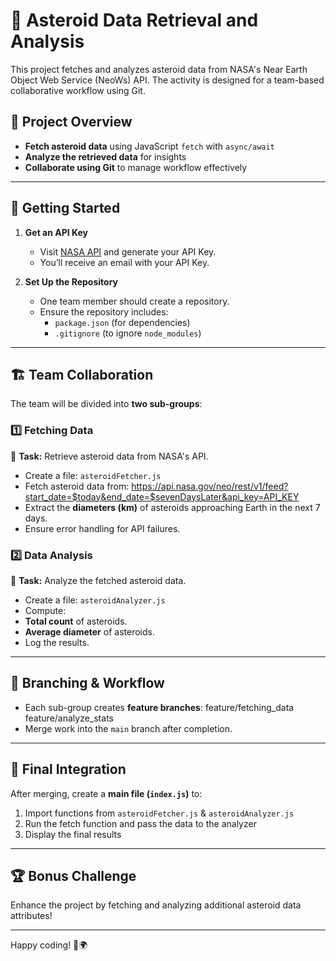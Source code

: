 # 🚀 Asteroid Data Retrieval and Analysis

This project fetches and analyzes asteroid data from NASA's Near Earth Object Web Service (NeoWs) API. The activity is designed for a team-based collaborative workflow using Git.

## 📌 Project Overview

- **Fetch asteroid data** using JavaScript `fetch` with `async/await`
- **Analyze the retrieved data** for insights
- **Collaborate using Git** to manage workflow effectively

---

## 🔑 Getting Started

1. **Get an API Key**  
   - Visit [NASA API](https://api.nasa.gov/) and generate your API Key.
   - You’ll receive an email with your API Key.

2. **Set Up the Repository**  
   - One team member should create a repository.
   - Ensure the repository includes:
     - `package.json` (for dependencies)
     - `.gitignore` (to ignore `node_modules`)

---

## 🏗️ Team Collaboration

The team will be divided into **two sub-groups**:

### 1️⃣ Fetching Data  
📌 **Task:** Retrieve asteroid data from NASA's API.

- Create a file: `asteroidFetcher.js`
- Fetch asteroid data from:
https://api.nasa.gov/neo/rest/v1/feed?start_date=$today&end_date=$sevenDaysLater&api_key=API_KEY
- Extract the **diameters (km)** of asteroids approaching Earth in the next 7 days.
- Ensure error handling for API failures.

### 2️⃣ Data Analysis  
📌 **Task:** Analyze the fetched asteroid data.

- Create a file: `asteroidAnalyzer.js`
- Compute:
- **Total count** of asteroids.
- **Average diameter** of asteroids.
- Log the results.

---

## 🚀 Branching & Workflow

- Each sub-group creates **feature branches**:
feature/fetching_data feature/analyze_stats
- Merge work into the `main` branch after completion.

---

## 🔗 Final Integration

After merging, create a **main file (`index.js`)** to:

1. Import functions from `asteroidFetcher.js` & `asteroidAnalyzer.js`
2. Run the fetch function and pass the data to the analyzer
3. Display the final results

---

## 🏆 Bonus Challenge  

Enhance the project by fetching and analyzing additional asteroid data attributes!

---

Happy coding! 🚀🌍


